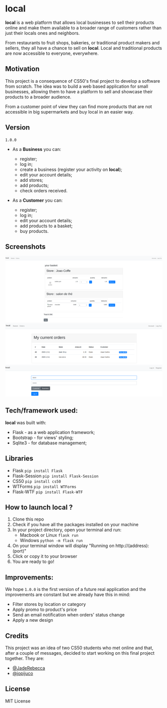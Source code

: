 # local

**local** is a web platform that allows local businesses to sell their products online and make them available to a broader range of customers rather than just their locals ones and neighbors.

From restaurants to fruit shops, bakeries, or traditional product makers and sellers, they all have a chance to sell on **local**.
Local and traditional products are now accessible to everyone, everywhere.

## Motivation

This project is a consequence of CS50's final project to develop a software from scratch.
The idea was to build a web based application for small businesses, allowing them to have a platform to sell and showcase their products to a broader audience.

From a customer point of view they can find more products that are not accessible in big supermarkets and buy local in an easier way.

## Version

`1.0.0`

* As a **Business** you can:
    * register;
    * log in;
    * create a business (register your activity on **local**);
    * edit your account details;
    * add stores;
    * add products;
    * check orders received.

* As a **Customer** you can:
    * register;
    * log in;
    * edit your account details;
    * add products to a basket;
    * buy products.
   
## Screenshots

![basket](screenshots/basket.png)
![orders](screenshots/orders.png)
![login](screenshots/login.png)

## Tech/framework used:

**local** was built with:

* Flask - as a web application framework;
* Bootstrap - for views' styling;
* Sqlite3 - for database management;

## Libraries

* Flask `pip install Flask`
* Flask-Session `pip install Flask-Session`
* CS50 `pip install cs50`
* WTForms `pip install WTForms`
* Flask-WTF `pip install Flask-WTF`

## How to launch local ?

1. Clone this repo
2. Check if you have all the packages installed on your machine
3. In your project directory, open your terminal and run:
    * Macbook or Linux `flask run`
    * Windows `python -m flask run`
4. On your terminal window will display "Running on http://(address):(port)"
5. Click or copy it to your browser
6. You are ready to go! 

## Improvements:

We hope `1.0.0` is the first version of a future real application and the improvements are constant but we already have this in mind:

* Filter stores by location or category
* Apply promo to product's price
* Send an email notification when orders' status change
* Apply a new design

## Credits

This project was an idea of two CS50 students who met online and that, after a couple of messages, decided to start working on this final project together.
They are:

* [@JadeRebecca](https://github.com/JadeRebecca)
* [@jopijuco](https://github.com/jopijuco)

## License

MIT License